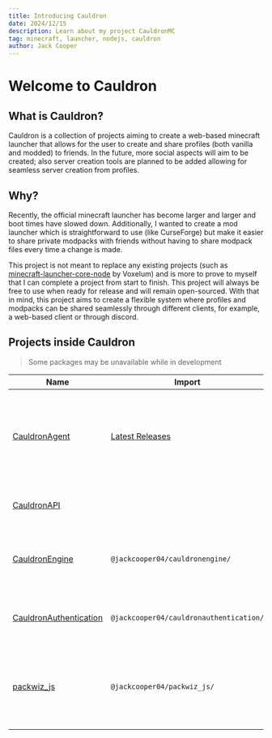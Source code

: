 ```yaml
---
title: Introducing Cauldron
date: 2024/12/15
description: Learn about my project CauldronMC
tag: minecraft, launcher, nodejs, cauldron
author: Jack Cooper
---
```


# Welcome to Cauldron

## What is Cauldron?

Cauldron is a collection of projects
aiming to create a web-based minecraft launcher that allows for the user to create and share profiles
(both vanilla and modded) to friends.
In the future, more social aspects will aim to be created;
also server creation tools are planned to be added allowing for seamless server creation from profiles.

## Why?

Recently, the official minecraft launcher has become larger and larger and boot times have slowed down.
Additionally,
I wanted to create a mod launcher which is straightforward to use (like CurseForge)
but make it easier to share private modpacks with friends
without having to share modpack files every time a change is made.

This project is not meant to replace any existing projects
(such as [minecraft-launcher-core-node](https://github.com/Voxelum/minecraft-launcher-core-node) by Voxelum)
and is more to prove to myself that I can complete a project from start to finish.
This project will always be free to use when ready for release and will remain open-sourced.
With that in mind, this project aims
to create a flexible system where profiles and modpacks can be shared seamlessly through different clients,
for example, a web-based client or through discord.

## Projects inside Cauldron
> Some packages may be unavailable while in development

| Name                                                   | Import                                                                    | Description                                                                                     |
|--------------------------------------------------------|---------------------------------------------------------------------------|-------------------------------------------------------------------------------------------------|
| [CauldronAgent](/agent/introduction)                   | [Latest Releases](https://github.com/jackcooper04/CauldronAgent/releases) | Client that manages profiles and provides an local REST interface for other applications to use |
| [CauldronAPI](/api_docs/introduction)                  |                                                                           | REST API Responsible for saving profiles                                                        |
| [CauldronEngine](/engine/introduction)                 | ```@jackcooper04/cauldronengine/```                                       | Responsible for Downloading and Running Minecraft Instances                                     |
| [CauldronAuthentication](/authentication/introduction) | ```@jackcooper04/cauldronauthentication/```                               | Responsible for Authenticating Minecraft Users                                                  |
| [packwiz_js](/packwizjs/introduction)                  | ```@jackcooper04/packwiz_js/```                                           | NodeJS package that assists in creating / converting packwiz modpacks to JSON                   |